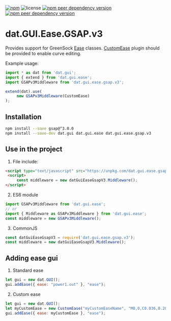 [![npm](https://img.shields.io/npm/v/dat.gui.ease.gsap.v3)](https://www.npmjs.com/package/dat.gui.ease.gsap.v3) ![license](https://img.shields.io/npm/l/dat.gui.ease.gsap.v3) [![npm peer dependency version](https://img.shields.io/npm/dependency-version/dat.gui.ease.gsap.v3/peer/dat.gui.ease)](https://www.npmjs.com/package/dat.gui.ease) [![npm peer dependency version](https://img.shields.io/npm/dependency-version/dat.gui.ease.gsap.v3/peer/gsap)](https://www.npmjs.com/package/gsap)

# dat.GUI.Ease.GSAP.v3

Provides support for GreenSock [Ease](https://greensock.com/docs/v3/Eases) classes.
[CustomEase](https://greensock.com/docs/v3/Eases/CustomEase) plugin should be provided to enable curve editing.

Example usage:
```javascript
import * as dat from 'dat.gui';
import { extend } from 'dat.gui.ease';
import GSAPv3Middleware from 'dat.gui.ease.gsap.v3';

extend(dat).use(
     new GSAPv3Middleware(CustomEase)
);
```

## Installation
```bash
npm install --save gsap@^3.0.0
npm install --save-dev dat.gui dat.gui.ease dat.gui.ease.gsap.v3
```
## Use in the project
1. File include:
```html
<script type="text/javascript" src="https://unpkg.com/dat.gui.ease.gsap.v3@latest/dist/dat.gui.ease.gsap.v3.min.js"></script>
 <script>
     const middleware = new datGuiEaseGsapV3.Middleware();
</script> 
```

2. ES6 module
```javascript
import GSAPv3Middleware from 'dat.gui.ease';
// or
import { Middleware as GSAPv3Middleware } from 'dat.gui.ease';
const middleware = new GSAPv3Middleware();
```
3. CommonJS
```javascript
const datGuiEaseGsapV3 = require('dat.gui.ease.gsap.v3');
const middleware = new datGuiEaseGsapV3.Middleware();
```

## Adding ease gui
1. Standard ease
```javascript
let gui = new dat.GUI();
gui.addEase({ ease: "power1.out" }, "ease");
```


2. Custom ease
```javascript
let gui = new dat.GUI();
let myCustomEase = new CustomEase("myCustomEaseName", "M0,0,C0.036,0.208,0.216,0.488,0.486,0.488,0.742,0.488,1,0.362,1,0.01");
gui.addEase({ ease: myCustomEase }, "ease");
```